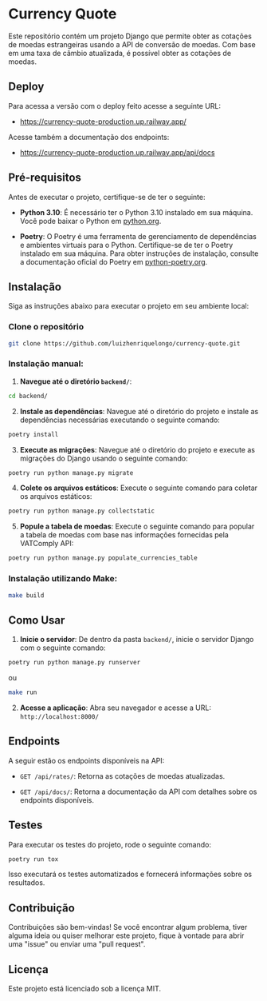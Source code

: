 # Currency Quote

Este repositório contém um projeto Django que permite obter as cotações de moedas estrangeiras usando a API de conversão de moedas. Com base em uma taxa de câmbio atualizada, é possível obter as cotações de moedas.

## Deploy

Para acessa a versão com o deploy feito acesse a seguinte URL:
- https://currency-quote-production.up.railway.app/

Acesse também a documentação dos endpoints:
- https://currency-quote-production.up.railway.app/api/docs

## Pré-requisitos

Antes de executar o projeto, certifique-se de ter o seguinte:

- **Python 3.10**: É necessário ter o Python 3.10 instalado em sua máquina. Você pode baixar o Python em [python.org](https://www.python.org).

- **Poetry**: O Poetry é uma ferramenta de gerenciamento de dependências e ambientes virtuais para o Python. Certifique-se de ter o Poetry instalado em sua máquina. Para obter instruções de instalação, consulte a documentação oficial do Poetry em [python-poetry.org](https://python-poetry.org/docs/#installation).

## Instalação

Siga as instruções abaixo para executar o projeto em seu ambiente local:

### Clone o repositório 
```bash
git clone https://github.com/luizhenriquelongo/currency-quote.git
```

### Instalação manual:
1. **Navegue até o diretório `backend/`**:
```bash
cd backend/
```

2. **Instale as dependências**: Navegue até o diretório do projeto e instale as dependências necessárias executando o seguinte comando:
```bash
poetry install
```

3. **Execute as migrações**: Navegue até o diretório do projeto e execute as migrações do Django usando o seguinte comando:
```bash
poetry run python manage.py migrate
```

4. **Colete os arquivos estáticos**: Execute o seguinte comando para coletar os arquivos estáticos:
```bash
poetry run python manage.py collectstatic
```
5. **Popule a tabela de moedas**: Execute o seguinte comando para popular a tabela de moedas com base nas informações fornecidas pela VATComply API:
```bash
poetry run python manage.py populate_currencies_table
```

### Instalação utilizando Make:

```bash
make build
```

## Como Usar
1. **Inicie o servidor**: De dentro da pasta `backend/`, inicie o servidor Django com o seguinte comando:
```bash
poetry run python manage.py runserver
```
ou
```bash
make run
```
2. **Acesse a aplicação**: Abra seu navegador e acesse a URL: `http://localhost:8000/`

## Endpoints

A seguir estão os endpoints disponíveis na API:

- `GET /api/rates/`: Retorna as cotações de moedas atualizadas.

- `GET /api/docs/`: Retorna a documentação da API com detalhes sobre os endpoints disponíveis.

## Testes

Para executar os testes do projeto, rode o seguinte comando:

```bash
poetry run tox
```

Isso executará os testes automatizados e fornecerá informações sobre os resultados.

## Contribuição
Contribuições são bem-vindas! Se você encontrar algum problema, tiver alguma ideia ou quiser melhorar este projeto, fique à vontade para abrir uma "issue" ou enviar uma "pull request".

## Licença
Este projeto está licenciado sob a licença MIT.